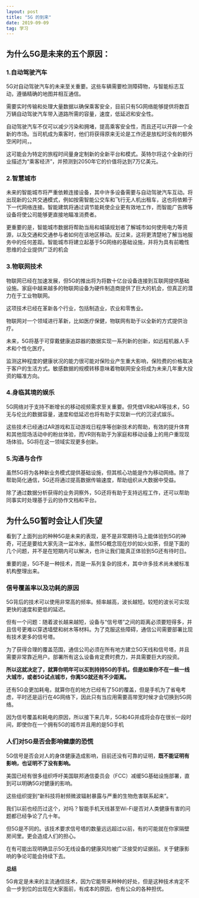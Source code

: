 ```yaml
---
layout: post
title: "5G 的到来"
date: 2019-09-09
tag: 学习
---
```




## 为什么5G是未来的五个原因：



### 1.自动驾驶汽车

5G对自动驾驶汽车的未来至关重要。这些车辆需要检测障碍物，与智能标志互动，遵循精确的地图并相互通信。

需要实时传输和处理大量数据以确保乘客安全，目前只有5G网络能够提供将数百万辆自动驾驶汽车带入道路所需的容量，速度，低延迟和安全性。

自动驾驶汽车不仅可以减少污染和拥堵，提高乘客安全性，而且还可以开辟一个全新的市场。当司机成为乘客时，他们将获得原来无论是工作还是放松时没有的额外空闲时间，。

这可能会为特定的旅程时间量身定制新的全新平台和模式。英特尔将这个全新的行业描述为“乘客经济”，并预测到2050年它的价值将达到7万亿美元。



### 2.智慧城市

未来的智能城市将严重依赖连接设备，其中许多设备需要与自动驾驶汽车互动。将出现新的公共交通模式，例如按需智能公交车和飞行无人机出租车，这也将依赖于下一代网络连接。智能建筑将通过调节能耗使企业更有效地工作，而智能广告牌等设备将使公司能够更直接地瞄准消费者。

更重要的是，智能城市数据将帮助当局和城镇规划者了解城市如何使用电力等资源，以及交通和交通参与者如何在该地区移动。反过来，这将更清楚地了解当地服务中的任何差距。智能城市将建立起基于5G网络的基础设施，并将为具有前瞻性思维的企业提供广泛的机会



### 3.物联网技术

物联网已经在加速发展，但5G的推出将为将数十亿台设备连接到互联网提供基础设施。家庭中越来越多的物联网设备为硬件制造商提供了巨大的机会，但真正的潜力在于工业物联网。

这项技术已经在革新各个行业，包括制造业，农业和零售业。

物联网对一个领域进行革新，比如医疗保健，物联网有助于以全新的方式提供治疗。

未来，5G将基于可穿戴健康追踪器的数据实现一系列新的创新，如远程机器人手术和个性化医疗。

监测这种程度的健康状况的能力很可能对保险业产生重大影响，保险费的价格取决于客户的生活方式。敏感数据的规模转移意味着物联网安全将成为未来几年重大投资的瞄准方向。



### 4.身临其境的娱乐

5G网络对于支持不断增长的移动视频需求至关重要。但凭借VR和AR等技术，5G无与伦比的数据容量，速度和低延迟也将有助于实现新一代的沉浸式娱乐。

这些技术已经通过AR游戏和互动游戏日程序等创新技术的帮助，有效的提升体育和其他现场活动中的粉丝体验，而VR则有助于为家庭和移动设备上的用户重现现场体验。5G将在这一领域实现更多创新。



### 5.沟通与合作

虽然5G将为各种新业务模式提供基础设施，但其核心功能是作为移动网络。除了帮助简化通信，5G还将通过提高数据传输速度，帮助组织从大数据中受益。

除了通过数据分析获得的业务洞察外，5G还将有助于支持远程工作，还可以帮助同事实时处理基于云的协作文档和平台。



## 为什么5G暂时会让人们失望

看到了上面列出的种种5G是未来的表现，是不是非常期待马上能体验到5G的神奇，可还是要给大家先浇一盆冷水，虽然5G概念现在炒的如火如荼，但是下面的几个问题，并不是在短期内可以解决，也许让我们能真正体验到5G还有待时日。

重要的是，5G不是一种技术，而是一系列复杂的技术，其中许多技术尚未被标准机构整理出来。



### 信号覆盖率以及功耗的原因

5G背后的技术可以使用非常高的频率。频率越高，波长越短。较短的波长可实现更快的速度和更低的延迟。

但有一个问题：随着波长越来越短，设备与“信号塔”之间的距离必须要短得多，并且信号更难以穿透墙壁和树木等材料。为了克服这些障碍，通信公司需要部署比现有技术更多的信号塔。

为了获得合理的覆盖范围，通信公司必须在所有地方建立5G天线和信号塔，并且需要非常靠近用户。部署所有这么设备肯定费时费力，并具需要巨大的投资。

**所以这就决定了，就算你明年可以买到持持5G的手机，但是如果你不在一些一线大城市，或者5G试点城市，你离5G就还有不少距离。**

还有5G会更加耗电，就算你在的地方已经有了5G的覆盖，但是手机为了省电考虑，平时还是运行在4G网络下，因此只有当应用需要高带宽时候才会切换到5G网络。

因为信号覆盖和耗电的原因，所以接下来几年，5G和4G并成将会存在很长一段时间，即使你在一个拥有5G的城市并且用的是5G手机



### 人们对5G是否会影响健康的恐慌

5G信号是否会对人的身体健康造成影响，目前还没有可靠的证明，**既不能证明有影响，也证明不了没有影响。**

美国已经有很多组织呼吁美国联邦通信委员会（FCC）减缓5G基础设施部署，直到可以明确5G对健康的影响。

这些组织提到“新科技将射频微波辐射暴露与严重的生物危害联系起来”。

我们以前也经历过这个，对吗？智能手机天线甚至Wi-Fi是否对人类健康有害的问题都已经争论了几十年。

但5G是不同的。该技术要求信号塔的数量远远超过以前，有的可能就在你家隔壁房间里。更会造成人们的担心。

在有可能出现明确显示5G无线设备的健康风险被广泛接受的证据前。关于健康影响的争论可能会持续下去。



**总结**

5G肯定是未来的主流通信技术，因为它能带来种种的好处，但是这种技术肯定不会一步到位的出现在大家面前，有成本的原因，也有公众的各种担优。